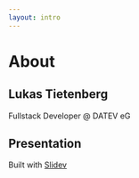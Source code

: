```yaml
---
layout: intro
---
```


# About

## Lukas Tietenberg

Fullstack Developer @ DATEV eG

## Presentation

Built with [Slidev](https://sli.dev)
